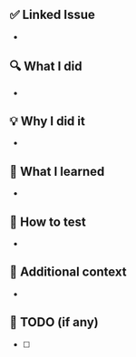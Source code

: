 ## ✅ Linked Issue

-

## 🔍 What I did

<!-- 이번 PR에서 무엇을 했나요? (변경 사항 요약) -->

-

## 💡 Why I did it

<!-- 이렇게 구현하거나 변경한 이유는? (의도/배경/기획) -->

-

## 🧠 What I learned

<!-- 작업하면서 배운 점, 알게 된 개념이 있다면 정리 -->

-

## 🧪 How to test

<!-- 테스트 방법 또는 테스트 결과 캡쳐 (선택사항) -->

-

## 🔧 Additional context

<!-- 관련된 이슈, 레퍼런스, 고민한 점 등 -->

-

## 🚧 TODO (if any)

<!-- 남은 작업이 있다면 적어주세요 -->

- [ ]
